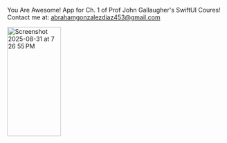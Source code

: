 You Are Awesome! App for Ch. 1 of Prof John Gallaugher's SwiftUI Coures!
Contact me at: abrahamgonzalezdiaz453@gmail.com

<img width="124" height="253" alt="Screenshot 2025-08-31 at 7 26 55 PM" src="https://github.com/user-attachments/assets/1dd4ffc0-d2e4-4028-8e6e-1b180e57a053" />
